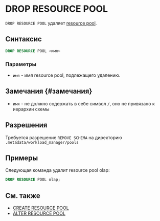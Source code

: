 # DROP RESOURCE POOL

`DROP RESOURCE POOL` удаляет [resource pool](../../../../concepts/gloassary#resource-pool).

## Синтаксис

```sql
DROP RESOURCE POOL <имя>
```

### Параметры

* `имя` - имя resource pool, подлежащего удалению.

## Замечания {#замечания}

* `имя` - не должно содержать в себе символ `/`, оно не привязано к иерархии схемы

## Разрешения

Требуется разрешение `REMOVE SCHEMA` на директорию `.metadata/workload_manager/pools`

## Примеры

Следующая команда удалит resource pool olap:

```sql
DROP RESOURCE POOL olap;
```

## См. также

* [CREATE RESOURCE POOL](create-resource-pool.md)
* [ALTER RESOURCE POOL](alter-resource-pool.md)